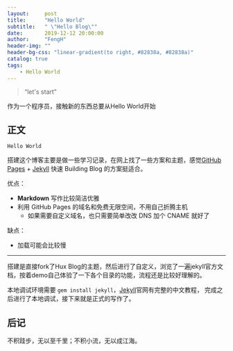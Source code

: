 ```yaml
---
layout:     post
title:      "Hello World"
subtitle:   " \"Hello Blog\""
date:       2019-12-12 20:00:00
author:     "FengH"
header-img: ""
header-bg-css: "linear-gradient(to right, #82838a, #82838a)"
catalog: true
tags:
    - Hello World
---
```


> “let's start”

作为一个程序员，接触新的东西总要从Hello World开始

## 正文
```coq
Hello World
```
搭建这个博客主要是做一些学习记录，在网上找了一些方案和主题，感觉[GitHub Pages](https://pages.github.com/) + [Jekyll](http://jekyllrb.com/) 快速 Building Blog 的方案挺适合。

优点：
* **Markdown** 写作比较简洁优雅
* 利用 GitHub Pages 的域名和免费无限空间，不用自己折腾主机
	* 如果需要自定义域名，也只需要简单改改 DNS 加个 CNAME 就好了 

缺点：
* 加载可能会比较慢

---

搭建是直接fork了Hux Blog的主题，然后进行了自定义，浏览了一遍jekyll官方文档，按着demo自己体验了一下各个目录的功能，流程还是比较好理解的。

本地调试环境需要 `gem install jekyll`，[Jekyll](https://www.jekyll.com.cn/docs/)官网有完整的中文教程，
完成之后进行了本地调试，接下来就是正式的写作了。

## 后记

不积跬步，无以至千里；不积小流，无以成江海。


